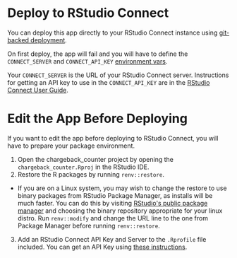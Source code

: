 # Deploy to RStudio Connect
You can deploy this app directly to your RStudio Connect instance using
[git-backed deployment](https://docs.rstudio.com/connect/user/git-backed/).

On first deploy, the app will fail and you will have to define the `CONNECT_SERVER` and `CONNECT_API_KEY` [environment vars](https://docs.rstudio.com/connect/user/content-settings/#content-vars).

Your `CONNECT_SERVER` is the URL of your RStudio Connect server. Instructions for getting an API key to use in the `CONNECT_API_KEY` are in the [RStudio Connect User Guide](https://docs.rstudio.com/connect/user/api-keys/).

# Edit the App Before Deploying
If you want to edit the app before deploying to RStudio Connect, you will have to prepare your package environment.

1) Open the chargeback_counter project by opening the `chargeback_counter.Rproj` in the RStudio IDE.
2) Restore the R packages by running `renv::restore`.
  - If you are on a Linux system, you may wish to change the restore to use binary packages from RStudio Package Manager, as installs will be much faster. You can do this by visiting [RStudio's public package manager](https://packagemanager.rstudio.com/client/#/repos/1/overview) and choosing the binary repository appropriate for your linux distro. Run `renv::modify` and change the URL line to the one from Package Manager before running `renv::restore`.
3) Add an RStudio Connect API Key and Server to the `.Rprofile` file included. You can get an API Key using [these instructions](https://docs.rstudio.com/connect/user/api-keys/).

